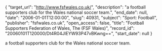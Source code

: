 {
  "target_url": "http://www.fsfwales.co.uk/", 
  "description": "a football supporters club for the Wales national soccer team.", 
  "end_date": null, 
  "date": "2006-01-01T12:00:00", 
  "slug": 40931, 
  "subject": "Sport: Football", 
  "publisher": "fsfwales.co.uk", 
  "open_access": false, 
  "title": "Football Supporters Federation of Wales, The (FSF Wales)", 
  "record_id": "20060101T120000/Dt4R04JlEYW93P47vBKwng==", 
  "start_date": null
}

a football supporters club for the Wales national soccer team.